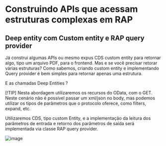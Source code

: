# Construindo APIs que acessam estruturas complexas em RAP
## Deep entity com Custom entity e RAP query provider

Já construi algumas APIs ou mesmo expus CDS custom entity para retornar algo, tipo um arquivo PDF, para o frontend. Mas e se você precisar retorar várias estruturas?
Como sabemos, criando custom entity e implementando Query provider é bem simples para retornar apenas uma estrutura.

E as chamadas Deep Entities ?

[!TIP]
Nesta abordagem utilizaremos os recursos do OData, com o GET. Neste cenário não é possível
passar um xml/json no body, mas podemos utilizar os tipos de parâmetros que o protocolo
oferece, como filters, expand, etc.

Utilizaremos CDS, tipo custom Entity, e a implementação da leitura dos parâmetros de entrada e
retorno dos parâmetros de saída será implementada via classe RAP query provider.

![image](https://github.com/user-attachments/assets/9261ea40-e047-4a9f-9a84-ae6121768e42)
